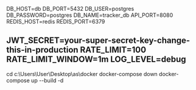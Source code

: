 DB_HOST=db
DB_PORT=5432
DB_USER=postgres
DB_PASSWORD=postgres
DB_NAME=tracker_db
API_PORT=8080
REDIS_HOST=redis
REDIS_PORT=6379

JWT_SECRET=your-super-secret-key-change-this-in-production
RATE_LIMIT=100
RATE_LIMIT_WINDOW=1m
LOG_LEVEL=debug
--------
cd c:\Users\User\Desktop\as\docker
docker-compose down
docker-compose up --build -d
